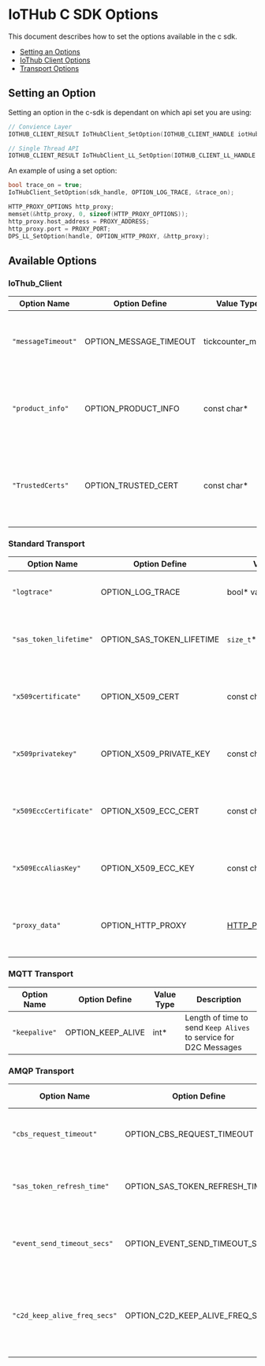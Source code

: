 # IoTHub C SDK Options

This document describes how to set the options available in the c sdk.

- [Setting an Options](#set_option)
- [IoThub Client Options](#IotHub_option)
- [Transport Options](#transport_option)

<a name="set_option"></a>

## Setting an Option

Setting an option in the c-sdk is dependant on which api set you are using:

```c
// Convience Layer
IOTHUB_CLIENT_RESULT IoTHubClient_SetOption(IOTHUB_CLIENT_HANDLE iotHubClientHandle, const char* optionName, const void* value)

// Single Thread API
IOTHUB_CLIENT_RESULT IoTHubClient_LL_SetOption(IOTHUB_CLIENT_LL_HANDLE iotHubClientHandle, const char* optionName, const void* value)
```

An example of using a set option:

```c
bool trace_on = true;
IoTHubClient_SetOption(sdk_handle, OPTION_LOG_TRACE, &trace_on);

HTTP_PROXY_OPTIONS http_proxy;
memset(&http_proxy, 0, sizeof(HTTP_PROXY_OPTIONS));
http_proxy.host_address = PROXY_ADDRESS;
http_proxy.port = PROXY_PORT;
DPS_LL_SetOption(handle, OPTION_HTTP_PROXY, &http_proxy);
```

## Available Options

<a name="IotHub_option"></a>

### IoThub_Client

| Option Name        | Option Define              | Value Type         | Description
|--------------------|----------------------------|--------------------|-------------------------------
| `"messageTimeout"` | OPTION_MESSAGE_TIMEOUT     | tickcounter_ms_t*  | Timeout used for message on the message queue
| `"product_info"`   | OPTION_PRODUCT_INFO        | const char*        | User defined Product identifier sent to the IoThub service
| `"TrustedCerts"`   | OPTION_TRUSTED_CERT        | const char*        | Azure Server certificate used to validate TLS connection to iothub

<a name="transport_option"></a>

### Standard Transport

| Option Name            | Option Define             | Value Type         | Description
|------------------------|---------------------------|--------------------|-------------------------------
| `"logtrace"`           | OPTION_LOG_TRACE          | bool* value        | Turn on and off log tracing for the transport
| `"sas_token_lifetime"` | OPTION_SAS_TOKEN_LIFETIME | `size_t`* value    | Length of time in seconds used for lifetime of sas token.
| `"x509certificate"`    | OPTION_X509_CERT          | const char*        | Sets an RSA x509 certificate used for connection authentication
| `"x509privatekey"`     | OPTION_X509_PRIVATE_KEY   | const char*        | Sets the private key for the RSA x509 certificate
| `"x509EccCertificate"` | OPTION_X509_ECC_CERT      | const char*        | Sets the ECC x509 certificate used for connection authentication
| `"x509EccAliasKey"`    | OPTION_X509_ECC_KEY       | const char*        | Sets the private key for the ECC x509 certificate
| `"proxy_data"`         | OPTION_HTTP_PROXY         | [HTTP_PROXY_OPTIONS*][http-proxy-object]| Http proxy data object used for proxy connection to IoTHub

### MQTT Transport

| Option Name            | Option Define             | Value Type         | Description
|------------------------|---------------------------|--------------------|-------------------------------
| `"keepalive"`          | OPTION_KEEP_ALIVE         | int*               | Length of time to send `Keep Alives` to service for D2C Messages

### AMQP Transport

| Option Name                  | Option Define                   | Value Type        | Description
|------------------------------|---------------------------------|-------------------|-------------------------------
| `"cbs_request_timeout"`      | OPTION_CBS_REQUEST_TIMEOUT      | `size_t`* value   | Amount of seconds to wait for a cbs request to complete
| `"sas_token_refresh_time"`   | OPTION_SAS_TOKEN_REFRESH_TIME   | `size_t`* value   | Frequency in seconds that the SAS token is refreshed
| `"event_send_timeout_secs"`  | OPTION_EVENT_SEND_TIMEOUT_SECS  | `size_t`* value   | Amount of seconds to wait for telemetry message to complete
| `"c2d_keep_alive_freq_secs"` | OPTION_C2D_KEEP_ALIVE_FREQ_SECS | `size_t`* value   | Informs service of maximum period the client waits for keep-alive message

[http-proxy-object]: https://github.com/Azure/azure-c-shared-utility/blob/506288cecb9ee4a205fa221dc4fd2e69a7ddaa7e/inc/azure_c_shared_utility/shared_util_options.h